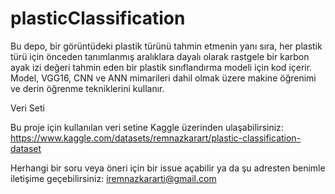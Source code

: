 # plasticClassification
Bu depo, bir görüntüdeki plastik türünü tahmin etmenin yanı sıra, her plastik türü için önceden tanımlanmış aralıklara dayalı olarak rastgele bir karbon ayak izi değeri tahmin eden bir plastik sınıflandırma modeli için kod içerir. Model, VGG16, CNN ve ANN mimarileri dahil olmak üzere makine öğrenimi ve derin öğrenme tekniklerini kullanır.

Veri Seti

Bu proje için kullanılan veri setine Kaggle üzerinden ulaşabilirsiniz: https://www.kaggle.com/datasets/remnazkarart/plastic-classification-dataset

Herhangi bir soru veya öneri için bir issue açabilir ya da şu adresten benimle iletişime geçebilirsiniz: iremnazkararti@gmail.com
